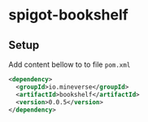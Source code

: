# spigot-bookshelf

## Setup

Add content bellow to to file `pom.xml`
```xml
<dependency>
  <groupId>io.mineverse</groupId>
  <artifactId>bookshelf</artifactId>
  <version>0.0.5</version>
</dependency>
```
